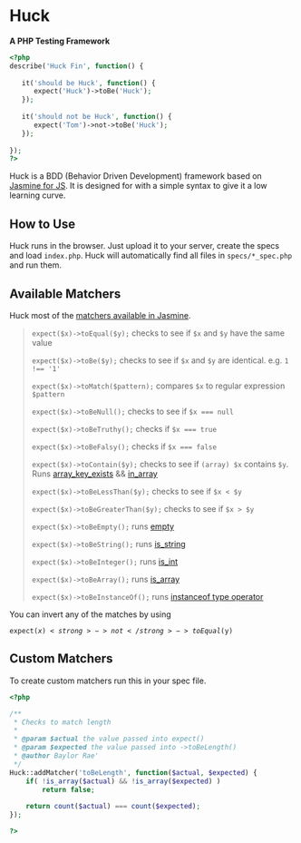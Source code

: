 # Huck
**A PHP Testing Framework**

```php
<?php
describe('Huck Fin', function() {
   
   it('should be Huck', function() {
      expect('Huck')->toBe('Huck'); 
   });
   
   it('should not be Huck', function() {
      expect('Tom')->not->toBe('Huck'); 
   });
    
});
?>
```

Huck is a BDD (Behavior Driven Development) framework based on [Jasmine for JS][jasmine_url]. It is designed for with a simple syntax to give it a low learning curve.

## How to Use
Huck runs in the browser. Just upload it to your server, create the specs and load `index.php`. Huck will automatically find all files in `specs/*_spec.php` and run them.

## Available Matchers
Huck most of the [matchers available in Jasmine][jasmine_matchers].

> `expect($x)->toEqual($y);` checks to see if `$x` and `$y` have the same value
>
> `expect($x)->toBe($y);` checks to see if `$x` and `$y` are identical. e.g. `1 !== '1'`
>
> `expect($x)->toMatch($pattern);` compares `$x` to regular expression `$pattern`
>
> `expect($x)->toBeNull();` checks to see if `$x === null`
>
> `expect($x)->toBeTruthy();` checks if `$x === true`
>
> `expect($x)->toBeFalsy();` checks if `$x === false`
>
> `expect($x)->toContain($y);` checks to see if `(array) $x` contains `$y`. Runs [array_key_exists][array_key_exists] && [in_array][in_array]
>
> `expect($x)->toBeLessThan($y);` checks to see if `$x < $y`
>
> `expect($x)->toBeGreaterThan($y);` checks to see if `$x > $y`
>
> `expect($x)->toBeEmpty();` runs [empty][empty]
>
> `expect($x)->toBeString();` runs [is_string][is_string]
>
> `expect($x)->toBeInteger();` runs [is_int][is_int]
>
> `expect($x)->toBeArray();` runs [is_array][is_array]
>
> `expect($x)->toBeInstanceOf();` runs [instanceof type operator][instanceof]

You can invert any of the matches by using

<code>expect($x)<strong>->not</strong>->toEqual($y)</code>

## Custom Matchers
To create custom matchers run this in your spec file.

```php
<?php

/**
 * Checks to match length
 *
 * @param $actual the value passed into expect()
 * @param $expected the value passed into ->toBeLength()
 * @author Baylor Rae'
 */
Huck::addMatcher('toBeLength', function($actual, $expected) {
    if( !is_array($actual) && !is_array($expected) )
        return false;
    
    return count($actual) === count($expected);
});

?>
```

[jasmine_url]: https://github.com/pivotal/jasmine
[jasmine_matchers]: https://github.com/pivotal/jasmine/wiki/Matchers
[array_key_exists]: http://php.net/array_key_exists
[in_array]: http://php.net/in_array
[empty]: http://php.net/empty
[is_string]: http://php.net/is_string
[is_int]: http://php.net/is_int
[is_array]: http://php.net/is_array
[instanceof]: http://php.net/manual/en/language.operators.type.php